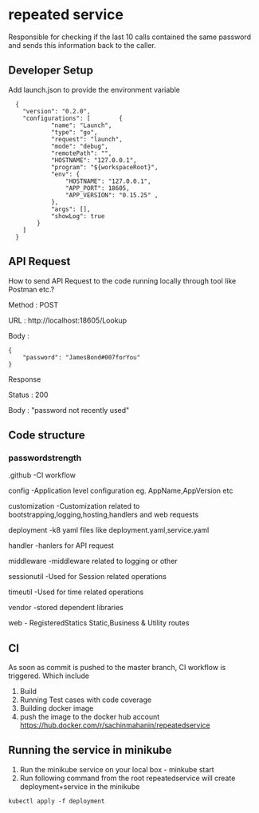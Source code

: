 # repeated service 
Responsible for checking if the last 10 calls contained the same password and sends this information back to the caller.

## Developer Setup
  Add launch.json to provide the environment variable
```
  {
    "version": "0.2.0",
    "configurations": [        {
            "name": "Launch",
            "type": "go",
            "request": "launch",
            "mode": "debug",
            "remotePath": "",
            "HOSTNAME": "127.0.0.1",
            "program": "${workspaceRoot}",
            "env": {
                "HOSTNAME": "127.0.0.1",
                "APP_PORT": 18605,
                "APP_VERSION": "0.15.25" ,              
            },
            "args": [],
            "showLog": true
        }
    ]
  }
```

## API Request
How to send API Request to the code running locally through tool like Postman etc.?

Method : POST

URL : http://localhost:18605/Lookup

Body :

```
{
    "password": "JamesBond#007forYou"
}
```


Response 

Status : 200

Body : "password not recently used"

## Code structure

### passwordstrength

  .github        -CI workflow
  
  config         -Application level configuration eg. AppName,AppVersion etc
  
  customization  -Customization related to bootstrapping,logging,hosting,handlers and web requests
  
  deployment     -k8 yaml files like deployment.yaml,service.yaml
  
  handler        -hanlers for API request
  
  middleware     -middleware related to logging or other
  
  sessionutil    -Used for Session related operations
  
  timeutil       -Used for time related operations
  
  vendor         -stored dependent libraries
  
  web            - RegisteredStatics Static,Business & Utility routes

## CI
As soon as commit is pushed to the master branch, CI workflow is triggered. Which include
1. Build
2. Running Test cases with code coverage
3. Building docker image
4. push the image to the docker hub account https://hub.docker.com/r/sachinmahanin/repeatedservice

## Running the service in minikube
1. Run the minikube service on your local box - minkube start
2. Run following command from the root repeatedservice will create deployment+service in the minikube
```
kubectl apply -f deployment
```

